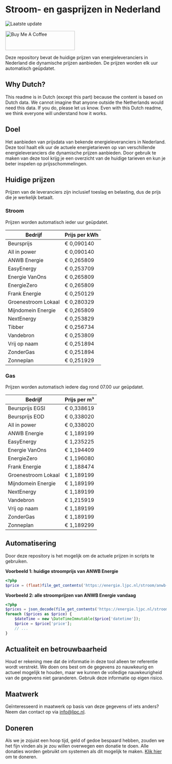 # Stroom- en gasprijzen in Nederland

![Laatste update](https://img.shields.io/badge/laatste%20update-2025--07--11%2010%3A00%20CET-brightgreen)

<a href="https://www.buymeacoffee.com/Lars-" target="_blank"><img src="https://cdn.buymeacoffee.com/buttons/v2/default-orange.png" alt="Buy Me A Coffee" height="60" style="height: 60px !important;width: 217px !important;" ></a>

Deze repository bevat de huidige prijzen van energieleveranciers in Nederland die dynamische prijzen aanbieden. De prijzen worden elk uur automatisch geüpdatet.

## Why Dutch?

This readme is in Dutch (except this part) because the content is based on Dutch data. We cannot imagine that anyone outside the Netherlands would need this data. If you do, please let us know. Even with this Dutch readme, we think
everyone will understand how it works.

## Doel

Het aanbieden van prijsdata van bekende energieleveranciers in Nederland. Deze tool haalt elk uur de actuele energietarieven op van verschillende energieleveranciers die dynamische prijzen aanbieden. Door gebruik te maken van deze tool
krijg je een overzicht van de huidige tarieven en kun je beter inspelen op prijsschommelingen.

## Huidige prijzen

Prijzen van de leveranciers zijn inclusief toeslag en belasting, dus de prijs die je werkelijk betaalt.

### Stroom

Prijzen worden automatisch ieder uur geüpdatet.

 Bedrijf | Prijs per kWh 
---------|---------------
Beursprijs | € 0,090140
All in power | € 0,090140
ANWB Energie | € 0,265809
EasyEnergy | € 0,253709
Energie VanOns | € 0,265809
EnergieZero | € 0,265809
Frank Energie | € 0,250129
Groenestroom Lokaal | € 0,280329
Mijndomein Energie | € 0,265809
NextEnergy | € 0,253829
Tibber | € 0,256734
Vandebron | € 0,253809
Vrij op naam | € 0,251894
ZonderGas | € 0,251894
Zonneplan | € 0,251929


### Gas

Prijzen worden automatisch iedere dag rond 07.00 uur geüpdatet.

 Bedrijf | Prijs per m³ 
---------|--------------
Beursprijs EGSI | € 0,338619
Beursprijs EOD | € 0,338020
All in power | € 0,338020
ANWB Energie | € 1,189199
EasyEnergy | € 1,235225
Energie VanOns | € 1,194409
EnergieZero | € 1,196080
Frank Energie | € 1,188474
Groenestroom Lokaal | € 1,189199
Mijndomein Energie | € 1,189199
NextEnergy | € 1,189199
Vandebron | € 1,215919
Vrij op naam | € 1,189199
ZonderGas | € 1,189199
Zonneplan | € 1,189299


## Automatisering

Door deze repository is het mogelijk om de actuele prijzen in scripts te gebruiken.

**Voorbeeld 1: huidige stroomprijs van ANWB Energie**

```php
<?php
$price = (float)file_get_contents('https://energie.ljpc.nl/stroom/anwb-energie-nu.txt');

```

**Voorbeeld 2: alle stroomprijzen van ANWB Energie vandaag**

```php
<?php
$prices = json_decode(file_get_contents('https://energie.ljpc.nl/stroom/all-in-power-vandaag.json'),true);
foreach ($prices as $price) {
    $dateTime = new \DateTimeImmutable($price['datetime']);
    $price = $price['price'];
    // ...
}
```

## Actualiteit en betrouwbaarheid

Houd er rekening mee dat de informatie in deze tool alleen ter referentie wordt verstrekt. We doen ons best om de gegevens zo nauwkeurig en actueel mogelijk te houden, maar we kunnen de volledige nauwkeurigheid van de gegevens niet
garanderen. Gebruik deze informatie op eigen risico.

## Maatwerk

Geïnteresseerd in maatwerk op basis van deze gegevens of iets anders? Neem dan contact op
via [info@ljpc.nl](mailto:info@ljpc.nl?subject=Energie%20prijzen).

## Doneren

Als we je zojuist een hoop tijd, geld of gedoe bespaard hebben, zouden we het fijn vinden als je zou willen overwegen een
donatie te doen. Alle donaties worden gebruikt om systemen als dit mogelijk te
maken. [Klik hier](https://www.buymeacoffee.com/Lars-) om te doneren.
